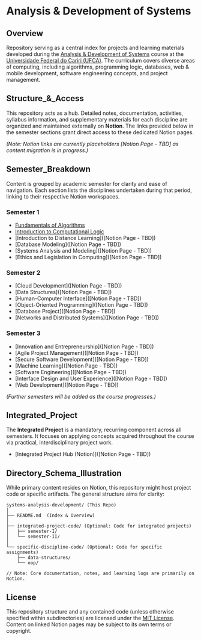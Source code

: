 # Analysis & Development of Systems

## Overview

Repository serving as a central index for projects and learning materials developed during the [Analysis & Development of Systems](https://www.ufca.edu.br/cursos/graduacao/ads/) course at the [Universidade Federal do Cariri (UFCA)](https://www.ufca.edu.br/). The curriculum covers diverse areas of computing, including algorithms, programming logic, databases, web & mobile development, software engineering concepts, and project management.

## Structure_&_Access

This repository acts as a hub. Detailed notes, documentation, activities, syllabus information, and supplementary materials for each discipline are organized and maintained externally on **Notion**. The links provided below in the semester sections grant direct access to these dedicated Notion pages.

*(Note: Notion links are currently placeholders [Notion Page - TBD] as content migration is in progress.)*

## Semester_Breakdown

Content is grouped by academic semester for clarity and ease of navigation. Each section lists the disciplines undertaken during that period, linking to their respective Notion workspaces.

### Semester 1
*   [Fundamentals of Algorithms](https://sky-clock-04e.notion.site/Fundamentals-of-Algorithms-1c30cf47793880b6a207e850d052691f?pvs=4)
*   [Introduction to Computational Logic](https://sky-clock-04e.notion.site/Introduction-to-Computational-Logic-1c30cf47793880169b10dbe0c9715ef9?pvs=4)
*   [Introduction to Distance Learning]([Notion Page - TBD])
*   [Database Modeling]([Notion Page - TBD])
*   [Systems Analysis and Modeling]([Notion Page - TBD])
*   [Ethics and Legislation in Computing]([Notion Page - TBD])

### Semester 2
*   [Cloud Development]([Notion Page - TBD])
*   [Data Structures]([Notion Page - TBD])
*   [Human-Computer Interface]([Notion Page - TBD])
*   [Object-Oriented Programming]([Notion Page - TBD])
*   [Database Project]([Notion Page - TBD])
*   [Networks and Distributed Systems]([Notion Page - TBD])

### Semester 3
*   [Innovation and Entrepreneurship]([Notion Page - TBD])
*   [Agile Project Management]([Notion Page - TBD])
*   [Secure Software Development]([Notion Page - TBD])
*   [Machine Learning]([Notion Page - TBD])
*   [Software Engineering]([Notion Page - TBD])
*   [Interface Design and User Experience]([Notion Page - TBD])
*   [Web Development]([Notion Page - TBD])

*(Further semesters will be added as the course progresses.)*

## Integrated_Project

The **Integrated Project** is a mandatory, recurring component across all semesters. It focuses on applying concepts acquired throughout the course via practical, interdisciplinary project work.

*   [Integrated Project Hub (Notion)]([Notion Page - TBD])

## Directory_Schema_Illustration

While primary content resides on Notion, this repository might host project code or specific artifacts. The general structure aims for clarity:

```
systems-analysis-development/ (This Repo)
│
├── README.md  (Index & Overview)
│
├── integrated-project-code/ (Optional: Code for integrated projects)
│   ├── semester-I/
│   └── semester-II/
│
└── specific-discipline-code/ (Optional: Code for specific assignments)
    ├── data-structures/
    └── oop/

// Note: Core documentation, notes, and learning logs are primarily on Notion.
```

## License

This repository structure and any contained code (unless otherwise specified within subdirectories) are licensed under the [MIT License](https://choosealicense.com/licenses/mit/). Content on linked Notion pages may be subject to its own terms or copyright.
